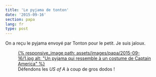 ```yaml
---
title: 'Le pyjama de tonton'
date: '2015-09-16'
section: papa
lang: fr
type: post
---
```


On a reçu le pyjama envoyé par Tonton pour le petit. Je suis jaloux.

<figure>
  <a data-featherlight="image" href="/assets/images/papa/2015-09-16/1.jpg" title="Voir en plus grand">
      {% responsive_image path: assets/images/papa/2015-09-16/1.jpg alt: "Un pyjama qui ressemble à un costume de Captain America" %}
  </a>
  <figcaption>Défendons les <em lang="en">US of A</em> à coup de gros dodos !</figcaption>
</figure>

